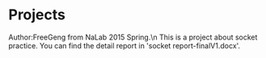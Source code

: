 # Projects
Author:FreeGeng from NaLab 2015 Spring.\n
This is a project about socket practice.
You can find the detail report in 'socket report-finalV1.docx'.
